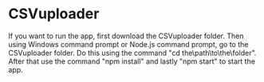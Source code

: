 # CSVuploader
If you want to run the app, first download the CSVuploader folder. Then using Windows command prompt or Node.js command prompt, go to the CSVuploader folder. Do this using the command "cd the\path\to\the\folder". After that use the command "npm install" and lastly "npm start" to start the app.
